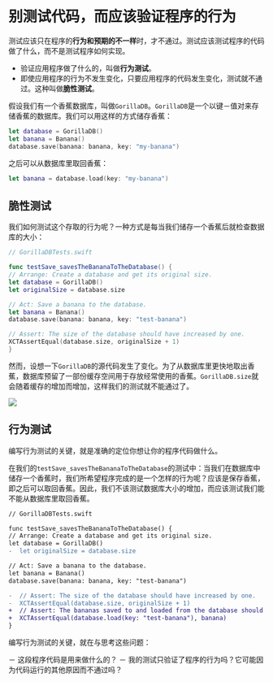 # 别测试代码，而应该验证程序的行为

测试应该只在程序的**行为和预期的不一样**时，才不通过。测试应该测试程序的代码做了什么，而不是测试程序如何实现。

- 验证应用程序做了什么的，叫做**行为测试**。
- 即使应用程序的行为不发生变化，只要应用程序的代码发生变化，测试就不通过。这种叫做**脆性测试**。

假设我们有一个香蕉数据库，叫做`GorillaDB`。`GorillaDB`是一个以键－值对来存储香蕉的数据库。我们可以用这样的方式储存香蕉：

```swift
let database = GorillaDB()
let banana = Banana()
database.save(banana: banana, key: "my-banana")
```

之后可以从数据库里取回香蕉：

```swift
let banana = database.load(key: "my-banana")
```

## 脆性测试

我们如何测试这个存取的行为呢？一种方式是每当我们储存一个香蕉后就检查数据库的大小：

```swift
// GorillaDBTests.swift

func testSave_savesTheBananaToTheDatabase() {
// Arrange: Create a database and get its original size.
let database = GorillaDB()
let originalSize = database.size

// Act: Save a banana to the database.
let banana = Banana()
database.save(banana: banana, key: "test-banana")

// Assert: The size of the database should have increased by one.
XCTAssertEqual(database.size, originalSize + 1)
}
```

然而，设想一下`GorillaDB`的源代码发生了变化。为了从数据库里更快地取出香蕉，数据库预留了一部份缓存空间用于存放经常使用的香蕉。`GorillaDB.size`就会随着缓存的增加而增加，这样我们的测试就不能通过了。

![](https://raw.githubusercontent.com/Quick/Assets/master/Screenshots/Screenshot_database_size_fail.png)

## 行为测试

编写行为测试的关键，就是准确的定位你想让你的程序代码做什么。

在我们的`testSave_savesTheBananaToTheDatabase`的测试中：当我们在数据库中储存一个香蕉时，我们所希望程序完成的是一个怎样的行为呢？应该是保存香蕉，即之后可以取回香蕉。因此，我们不该测试数据库大小的增加，而应该测试我们能不能从数据库里取回香蕉。

```diff
// GorillaDBTests.swift

func testSave_savesTheBananaToTheDatabase() {
// Arrange: Create a database and get its original size.
let database = GorillaDB()
-  let originalSize = database.size

// Act: Save a banana to the database.
let banana = Banana()
database.save(banana: banana, key: "test-banana")

-  // Assert: The size of the database should have increased by one.
-  XCTAssertEqual(database.size, originalSize + 1)
+  // Assert: The bananas saved to and loaded from the database should be the same.
+  XCTAssertEqual(database.load(key: "test-banana"), banana)
}
```

编写行为测试的关键，就在与思考这些问题：

－ 这段程序代码是用来做什么的？
－ 我的测试只验证了程序的行为吗？它可能因为代码运行的其他原因而不通过吗？

